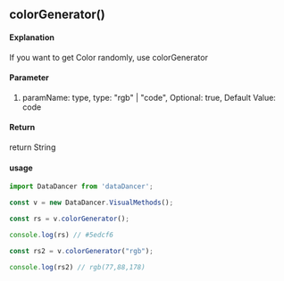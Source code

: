 ## colorGenerator()

#### Explanation

If you want to get Color randomly, use colorGenerator

#### Parameter

1. paramName: type, type: "rgb" | "code", Optional: true, Default Value: code

#### Return

return String

#### usage

```js
import DataDancer from 'dataDancer';

const v = new DataDancer.VisualMethods();

const rs = v.colorGenerator();

console.log(rs) // #5edcf6

const rs2 = v.colorGenerator("rgb");

console.log(rs2) // rgb(77,88,178)
```